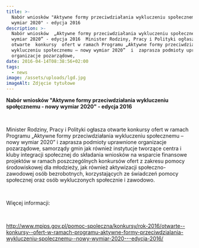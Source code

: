 ```yaml
---
title: >-
  Nabór wniosków "Aktywne formy przeciwdziałania wykluczeniu społecznemu - nowy
  wymiar 2020" - edycja 2016
description: >-
  Nabór wniosków  „Aktywne formy przeciwdziałania wykluczeniu społecznemu – nowy
  wymiar 2020” - edycja 2016  Minister Rodziny, Pracy i Polityki ogłasza 
  otwarte  konkursy  ofert w ramach Programu „Aktywne formy przeciwdziałania
  wykluczeniu społecznemu – nowy wymiar 2020”  i  zaprasza podmioty uprawnione
  organizacje pozarządowe,
date: 2016-04-14T08:38:56+02:00
tags:
  - news
image: /assets/uploads/lgd.jpg
imageAlt: Zdjęcie tytułowe
---
```

**Nabór wniosków "Aktywne formy przeciwdziałania wykluczeniu społęcznemu - nowy wymiar 2020" - edycja 2016**

<br>

Minister Rodziny, Pracy i Polityki ogłasza  otwarte  konkursy  ofert w ramach Programu „Aktywne formy przeciwdziałania wykluczeniu społecznemu – nowy wymiar 2020”  i  zaprasza podmioty uprawnione organizacje pozarządowe, samorządy gmin jak również instytucje tworzące centra i kluby integracji społecznej do składania wniosków na wsparcie finansowe projektów w ramach poszczególnych konkursów ofert z zakresu pomocy środowiskowej dla młodzieży, jak również aktywizacji społeczno-zawodowej osób bezrobotnych, korzystających ze świadczeń pomocy społecznej oraz osób wykluczonych społecznie i zawodowo.

<br>

Więcej informacji:

<br>

http://www.mpips.gov.pl/pomoc-spoleczna/konkursy/rok-2016/otwarte--konkursy--ofert-w-ramach-programu-aktywne-formy-przeciwdzialania-wykluczeniu-spolecznemu--nowy-wymiar-2020---edycja-2016/
